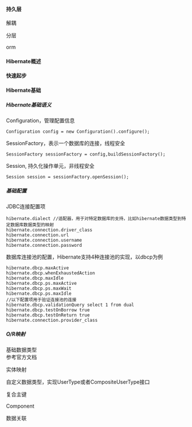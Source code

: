 #### 持久层
解耦

分层

orm

#### Hibernate概述

#### 快速起步

#### Hibernate基础
##### Hibernate基础语义
Configuration，管理配置信息  
```
Configuration config = new Configuration().configure();
```

SessionFactory，表示一个数据库的连接，线程安全  
```
SessionFactory sessionFactory = config,buildSessionFactory();
```

Session, 持久化操作单元，非线程安全  
```
Session session = sessionFactory.openSession();
```

##### 基础配置
JDBC连接配置项  
```
hibernate.dialect //适配器，用于对特定数据库的支持，比如hibernate数据类型到特定数据库数据类型的映射  
hibernate.connection.driver_class
hibernate.connection.url
hibernate.connection.username
hibernate.connection.password
```

数据库连接池的配置，Hibernate支持4种连接池的实现，以dbcp为例  
```
hibernate.dbcp.maxActive
hibernate.dbcp.whenExhaustedAction
hibernate.dbcp.maxIdle
hibernate.dbcp.ps.maxActive
hibernate.dbcp.ps.maxWait
hibernate.dbcp.ps.maxIdle
//以下配置项用于验证连接池的连接
hibernate.dbcp.validationQuery select 1 from dual
hibernate.dbcp.testOnBorrow true
hibernate.dbcp.testOnReturn true
hibernate.connection.provider_class
```

##### O/R映射
基础数据类型  
参考官方文档

实体映射  

自定义数据类型，实现UserType或者CompositeUserType接口  

复合主键

Component

数据关联
